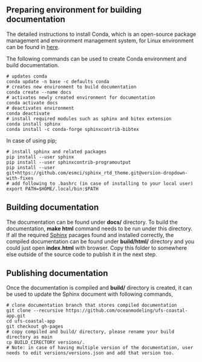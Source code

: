 ## Preparing environment for building documentation

The detailed instructions to install Conda, which is an open-source package management and environment management system, for Linux environment can be found in [here](https://docs.conda.io/projects/conda/en/latest/user-guide/install/linux.html).

The following commands can be used to create Conda environment and build documentation.

```
# updates conda
conda update -n base -c defaults conda
# creates new environment to build documentation
conda create --name docs
# activates newly created environment for documentation
conda activate docs
# deactivates environment
conda deactivate
# install required modules such as sphinx and bitex extension
conda install sphinx
conda install -c conda-forge sphinxcontrib-bibtex
```

In case of using pip;

```
# install sphinx and related packages
pip install --user sphinx
pip install --user sphinxcontrib-programoutput
pip install --user git+https://github.com/esmci/sphinx_rtd_theme.git@version-dropdown-with-fixes
# add following to .bashrc (in case of installing to your local user)
export PATH=$HOME/.local/bin:$PATH
```

## Building documentation

The documentation can be found under **docs/** directory. To build the documentation, **make html** command needs to be run under this directory. If all the required [Sphinx](https://www.sphinx-doc.org/en/master/) pacages found and installed correctly, the compiled documentation can be found under **build/html/** directory and you could just open **index.html** with browser. Copy this folder to somewhere else outside of the source code to publish it in the next step.

## Publishing documentation

Once the documentation is compiled and **build/** directory is created, it can be used to update the Sphinx document with following commands,

```
# clone documentation branch that stores compiled documentation
git clone --recursive https://github.com/oceanmodeling/ufs-coastal-app.git
cd ufs-coastal-app
git checkout gh-pages
# copy compiled and build/ directory, please rename your build directory as main
cp BUILD_CIRECTORY versions/. 
# Note: in case of having multiple version of the documentation, user needs to edit versions/versions.json and add that version too.
```
